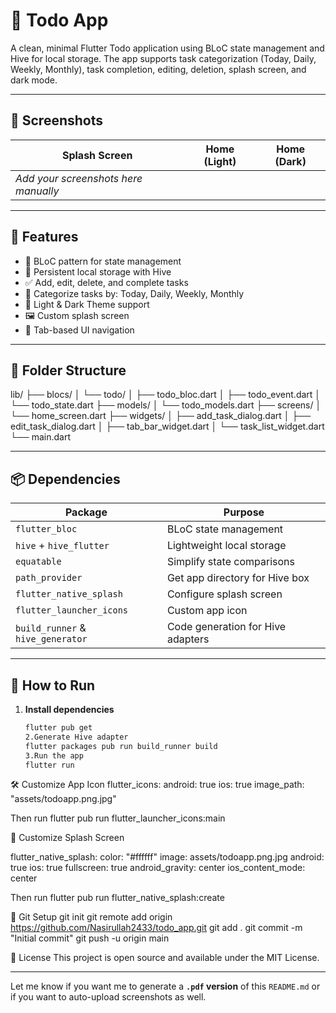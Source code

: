 # 📝 Todo App

A clean, minimal Flutter Todo application using BLoC state management and Hive for local storage. The app supports task categorization (Today, Daily, Weekly, Monthly), task completion, editing, deletion, splash screen, and dark mode.

---

## 📱 Screenshots

| Splash Screen                        | Home (Light) | Home (Dark) |
| ------------------------------------ | ------------ | ----------- |
| _Add your screenshots here manually_ |

---

## 🚀 Features

- 🧠 BLoC pattern for state management
- 💾 Persistent local storage with Hive
- ✅ Add, edit, delete, and complete tasks
- 📂 Categorize tasks by: Today, Daily, Weekly, Monthly
- 🌙 Light & Dark Theme support
- 🖼️ Custom splash screen
- 🧭 Tab-based UI navigation

---

## 🧱 Folder Structure

lib/
├── blocs/
│ └── todo/
│ ├── todo_bloc.dart
│ ├── todo_event.dart
│ └── todo_state.dart
├── models/
│ └── todo_models.dart
├── screens/
│ └── home_screen.dart
├── widgets/
│ ├── add_task_dialog.dart
│ ├── edit_task_dialog.dart
│ ├── tab_bar_widget.dart
│ └── task_list_widget.dart
└── main.dart

---

## 📦 Dependencies

| Package                           | Purpose                           |
| --------------------------------- | --------------------------------- |
| `flutter_bloc`                    | BLoC state management             |
| `hive` + `hive_flutter`           | Lightweight local storage         |
| `equatable`                       | Simplify state comparisons        |
| `path_provider`                   | Get app directory for Hive box    |
| `flutter_native_splash`           | Configure splash screen           |
| `flutter_launcher_icons`          | Custom app icon                   |
| `build_runner` & `hive_generator` | Code generation for Hive adapters |

---

## 🔧 How to Run

1. **Install dependencies**

   ```bash
   flutter pub get
   2.Generate Hive adapter
   flutter packages pub run build_runner build
   3.Run the app
   flutter run
   ```

🛠️ Customize App Icon
flutter_icons:
android: true
ios: true
image_path: "assets/todoapp.png.jpg"

Then run
flutter pub run flutter_launcher_icons:main

🌊 Customize Splash Screen

flutter_native_splash:
color: "#ffffff"
image: assets/todoapp.png.jpg
android: true
ios: true
fullscreen: true
android_gravity: center
ios_content_mode: center

Then run
flutter pub run flutter_native_splash:create

🧠 Git Setup
git init
git remote add origin https://github.com/Nasirullah2433/todo_app.git
git add .
git commit -m "Initial commit"
git push -u origin main

📄 License
This project is open source and available under the MIT License.

---

Let me know if you want me to generate a **`.pdf` version** of this `README.md` or if you want to auto-upload screenshots as well.
